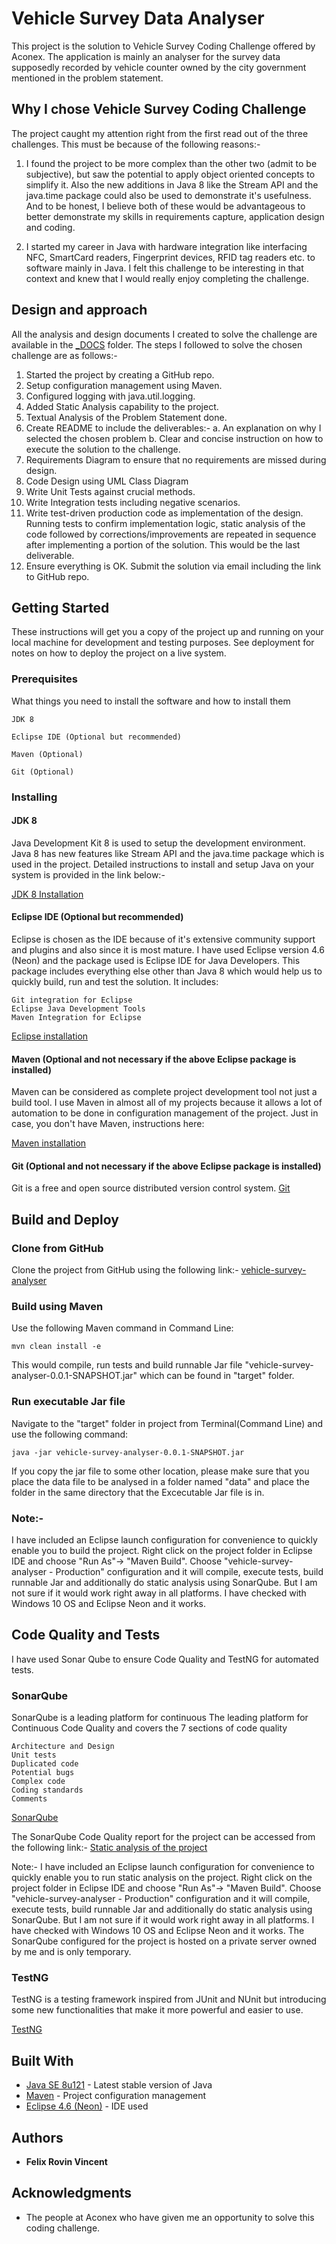 # Vehicle Survey Data Analyser
This project is the solution to Vehicle Survey Coding Challenge offered by Aconex. The application is mainly an analyser for the survey data supposedly recorded by vehicle counter owned by the city government mentioned in the problem statement.

## Why I chose Vehicle Survey Coding Challenge

The project caught my attention right from the first read out of the three challenges. This must be because of the following reasons:-

1. I found the project to be more complex than the other two (admit to be subjective), but saw the potential to apply object oriented concepts to simplify it. Also the new additions in Java 8 like the Stream API and the java.time package could also be used to demonstrate it's usefulness. And to be honest, I believe both of these would be advantageous to better demonstrate my skills in requirements capture, application design and coding.

2. I started my career in Java with hardware integration like interfacing NFC, SmartCard readers, Fingerprint devices, RFID tag readers etc. to software mainly in Java. I felt this challenge to be interesting in that context and knew that I would really enjoy completing the challenge.

## Design and approach

All the analysis and design documents I created to solve the challenge are available in the [_DOCS](https://github.com/FelixRovinVincent/vehicle-survey-analyser/tree/master/_DOCS) folder. The steps I followed to solve the chosen challenge are as follows:-

1. Started the project by creating a GitHub repo.
2. Setup configuration management using Maven.
3. Configured logging with java.util.logging.
4. Added Static Analysis capability to the project.
5. Textual Analysis of the Problem Statement done.
6. Create README to include the deliverables:-
	a. An explanation on why I selected the chosen problem
	b. Clear and concise instruction on how to execute the solution to the challenge.
7. Requirements Diagram to ensure that no requirements are missed during design.
8. Code Design using UML Class Diagram
9. Write Unit Tests against crucial methods.
10. Write Integration tests including negative scenarios.
11. Write test-driven production code as implementation of the design. Running tests to confirm implementation logic, static analysis of the code followed by corrections/improvements are repeated in sequence after implementing a portion of the solution. This would be the last deliverable.
12. Ensure everything is OK. Submit the solution via email including the link to GitHub repo.

## Getting Started

These instructions will get you a copy of the project up and running on your local machine for development and testing purposes. See deployment for notes on how to deploy the project on a live system.

### Prerequisites

What things you need to install the software and how to install them

```
JDK 8
```
```
Eclipse IDE (Optional but recommended)
```
```
Maven (Optional)
```
```
Git (Optional)
```
### Installing


#### JDK 8

Java Development Kit 8 is used to setup the development environment. Java 8 has new features like Stream API and the java.time package which is used in the project. Detailed instructions to install and setup Java on your system is provided in the link below:-

[JDK 8 Installation](https://docs.oracle.com/javase/8/docs/technotes/guides/install/install_overview.html)


#### Eclipse IDE (Optional but recommended)

Eclipse is chosen as the IDE because of it's extensive community support and plugins and also since it is most mature. I have used Eclipse version 4.6 (Neon) and the package used is Eclipse IDE for Java Developers. This package includes everything else other than Java 8 which would help us to quickly build, run and test the solution. It includes:

    Git integration for Eclipse
    Eclipse Java Development Tools
    Maven Integration for Eclipse  

[Eclipse installation](https://eclipse.org/downloads/packages/eclipse-ide-java-developers/neon3)


#### Maven (Optional and not necessary if the above Eclipse package is installed)

Maven can be considered as complete project development tool not just a build tool. I use Maven in almost all of my projects because it allows a lot of automation to be done in configuration management of the project. Just in case, you don't have Maven, instructions here:

[Maven installation](http://maven.apache.org/guides/getting-started/maven-in-five-minutes.html)


#### Git (Optional and not necessary if the above Eclipse package is installed)

Git is a free and open source distributed version control system. 
[Git](https://git-scm.com/downloads)


## Build and Deploy

### Clone from GitHub
Clone the project from GitHub using the following link:-
[vehicle-survey-analyser
](https://github.com/FelixRovinVincent/vehicle-survey-analyser.git)

### Build using Maven
Use the following Maven command in Command Line:
```
mvn clean install -e
```
This would compile, run tests and build runnable Jar file "vehicle-survey-analyser-0.0.1-SNAPSHOT.jar" which can be found in "target" folder.

### Run executable Jar file
Navigate to the "target" folder in project from Terminal(Command Line) and use the following command:
```
java -jar vehicle-survey-analyser-0.0.1-SNAPSHOT.jar
```

If you copy the jar file to some other location, please make sure that you place the data file to be analysed in a folder named "data" and place the folder in the same directory that the Excecutable Jar file is in.

### Note:-
I have included an Eclipse launch configuration for convenience to quickly enable you to build the project. Right click on the project folder in Eclipse IDE and choose "Run As"-> "Maven Build". Choose "vehicle-survey-analyser - Production" configuration and it will compile, execute tests, build runnable Jar and additionally do static analysis using SonarQube. But I am not sure if it would work right away in all platforms. I have checked with Windows 10 OS and Eclipse Neon and it works. 
## Code Quality and Tests

I have used Sonar Qube to ensure Code Quality and TestNG for automated tests.

### SonarQube

SonarQube is a leading platform for continuous The leading platform for Continuous Code Quality and covers the 7 sections of code quality

    Architecture and Design
    Unit tests
    Duplicated code
    Potential bugs
    Complex code
    Coding standards
    Comments
    
[SonarQube](https://www.sonarqube.org/)

The SonarQube Code Quality report for the project can be accessed from the following link:-
[Static analysis of the project](http://162.212.130.161:9000/sonar/dashboard?id=com.citygovernment.vehiclesurvey%3Avehicle-survey-analyser)

Note:-
I have included an Eclipse launch configuration for convenience to quickly enable you to run static analysis on the project. Right click on the project folder in Eclipse IDE and choose "Run As"-> "Maven Build". Choose "vehicle-survey-analyser - Production" configuration and it will compile, execute tests, build runnable Jar and additionally do static analysis using SonarQube. But I am not sure if it would work right away in all platforms. I have checked with Windows 10 OS and Eclipse Neon and it works. The SonarQube configured for the project is hosted on a private server owned by me and is only temporary.


### TestNG

TestNG is a testing framework inspired from JUnit and NUnit but introducing some new functionalities that make it more powerful and easier to use.

[TestNG](http://testng.org/doc/)


## Built With

* [Java SE 8u121](http://www.oracle.com/technetwork/java/javase/downloads/index.html) - Latest stable version of Java
* [Maven](https://maven.apache.org/) - Project configuration management 
* [Eclipse 4.6 (Neon)](https://eclipse.org/downloads/packages/eclipse-ide-java-developers/neon3) - IDE used


## Authors

* **Felix Rovin Vincent** 


## Acknowledgments

* The people at Aconex who have given me an opportunity to solve this coding challenge.

